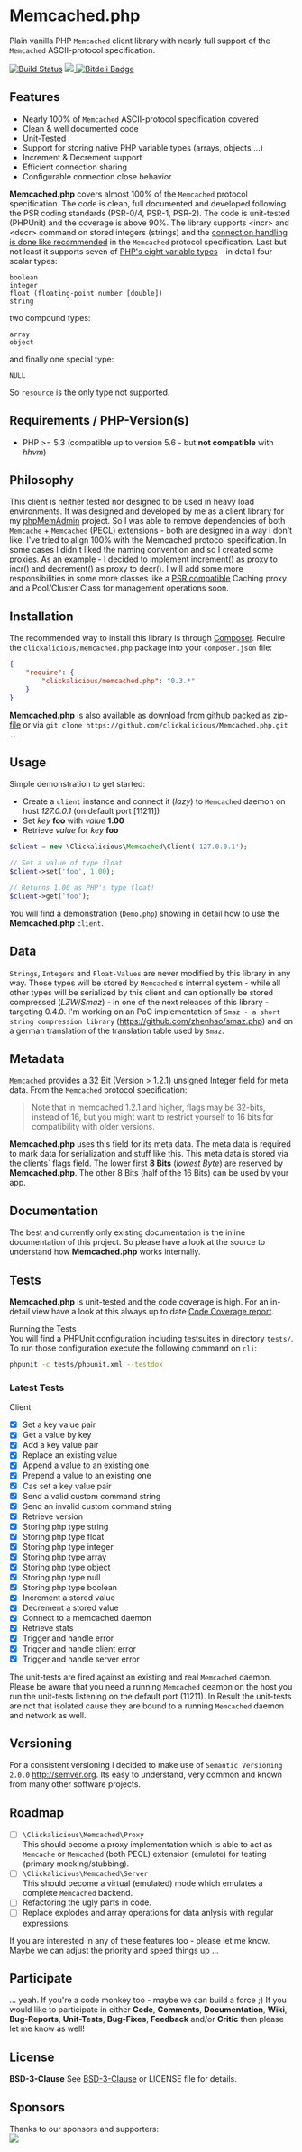 Memcached.php
=============

Plain vanilla PHP `Memcached` client library with nearly full support of the `Memcached` ASCII-protocol specification.

[![Build Status](https://travis-ci.org/clickalicious/Memcached.php.svg?branch=master)](https://travis-ci.org/clickalicious/Memcached.php)
<a href="https://twitter.com/intent/tweet?hashtags=&original_referer=http%3A%2F%2Fgithub.com%2F&text=Memcached.php%20-%20Plain%20vanilla%20PHP%20Memcached%20client%20library%20https%3A%2F%2Fgithub.com%2Fclickalicious%2FMemcached.php&tw_p=tweetbutton" target="_blank">
  <img src="http://jpillora.com/github-twitter-button/img/tweet.png"></img>
</a>
[![Bitdeli Badge](https://d2weczhvl823v0.cloudfront.net/clickalicious/memcached.php/trend.png)](https://bitdeli.com/free "Bitdeli Badge")


## Features

 - Nearly 100% of `Memcached` ASCII-protocol specification covered
 - Clean & well documented code 
 - Unit-Tested
 - Support for storing native PHP variable types (arrays, objects ...)
 - Increment & Decrement support
 - Efficient connection sharing  
 - Configurable connection close behavior

**Memcached.php** covers almost 100% of the `Memcached` protocol specification. The code is clean, full documented and developed following the PSR coding standards (PSR-0/4, PSR-1, PSR-2). The code is unit-tested (PHPUnit) and the coverage is above 90%. The library supports \<incr\> and \<decr\> command on stored integers (strings) and the [connection handling is done like recommended](https://github.com/memcached/memcached/blob/master/doc/protocol.txt#L10 "Keep connections open and share them via a pool across instances.") in the `Memcached` protocol specification. Last but not least it supports seven of [PHP's eight variable types](http://php.net/manual/en/language.types.intro.php "PHP's variable types") - in detail four scalar types:

    boolean
    integer
    float (floating-point number [double])
    string

two compound types:

    array
    object

and finally one special type:

    NULL

So `resource` is the only type not supported.


## Requirements / PHP-Version(s)

 - PHP >= 5.3 (compatible up to version 5.6 - but **not compatible** with *hhvm*)


## Philosophy

This client is neither tested nor designed to be used in heavy load environments. It was designed and developed by me as a client library for my [phpMemAdmin](https://github.com/clickalicious/phpMemAdmin "phpMemAdmin on github") project. So I was able to remove dependencies of both `Memcache` + `Memcached` (PECL) extensions - both are designed in a way i don't like. I've tried to align 100% with the Memcached protocol specification. In some cases I didn't liked the naming convention and so I created some proxies. As an example - I decided to implement increment() as proxy to incr() and decrement() as proxy to decr(). I will add some more responsibilities in some more classes like a [PSR compatible](https://github.com/php-fig/fig-standards/blob/master/proposed/cache.md "PSR Cache proposal") Caching proxy and a Pool/Cluster Class for management operations soon.


## Installation

The recommended way to install this library is through [Composer](http://getcomposer.org/). Require the `clickalicious/memcached.php` package into your `composer.json` file:

```json
{
    "require": {
        "clickalicious/memcached.php": "0.3.*"
    }
}
```

**Memcached.php** is also available as [download from github packed as zip-file](https://github.com/clickalicious/Memcached.php/archive/master.zip "zip package containing library for download") or via `git clone https://github.com/clickalicious/Memcached.php.git .`.

## Usage

Simple demonstration to get started:
 - Create a `client` instance and connect it (*lazy*) to `Memcached` daemon on host *127.0.0.1* (on default port [11211])
 - Set *key* **foo** with *value* **1.00** 
 - Retrieve *value* for *key* **foo**

```php
$client = new \Clickalicious\Memcached\Client('127.0.0.1');

// Set a value of type float   
$client->set('foo', 1.00);

// Returns 1.00 as PHP's type float!     
$client->get('foo');   
``` 
You will find a demonstration (`Demo.php`) showing in detail how to use the **Memcached.php** `client`.


## Data

`Strings`, `Integers` and `Float-Values` are never modified by this library in any way. Those types will be stored by `Memcached`'s internal system - while all other types will be serialized by this client and can optionally be stored compressed (*LZW*/*Smaz*) - in one of the next releases of this library - targeting 0.4.0. I'm working on an PoC implementation of `Smaz - a short string compression library` (https://github.com/zhenhao/smaz.php) and on a german translation of the translation table used by `Smaz`.


## Metadata

`Memcached` provides a 32 Bit (Version > 1.2.1) unsigned Integer field for meta data. From the `Memcached` protocol specification: 
> Note that in memcached 1.2.1 and higher, flags may be 32-bits, instead
of 16, but you might want to restrict yourself to 16 bits for
compatibility with older versions.

**Memcached.php** uses this field for its meta data. The meta data is required to mark data for serialization and stuff like this. This meta data is stored via the clients` flags field. The lower first **8 Bits** (*lowest Byte*) are reserved by **Memcached.php**. The other 8 Bits (half of the 16 Bits) can be used by your app.


## Documentation

The best and currently only existing documentation is the inline documentation of this project. So please have a look at the source to understand how **Memcached.php** works internally.


## Tests

**Memcached.php** is unit-tested and the code coverage is high. For an in-detail view have a look at this always up to date [Code Coverage report](http://clickalicious.github.io/Memcached.php/dashboard.html "Code Coverage").

Running the Tests  
You will find a PHPUnit configuration including testsuites in directory `tests/`. To run those configuration execute the following command on `cli`:

```sh
phpunit -c tests/phpunit.xml --testdox
```


### Latest Tests
Client
 - [x] Set a key value pair
 - [x] Get a value by key
 - [x] Add a key value pair
 - [x] Replace an existing value
 - [x] Append a value to an existing one
 - [x] Prepend a value to an existing one
 - [x] Cas set a key value pair
 - [x] Send a valid custom command string
 - [x] Send an invalid custom command string
 - [x] Retrieve version
 - [x] Storing php type string
 - [x] Storing php type float
 - [x] Storing php type integer
 - [x] Storing php type array
 - [x] Storing php type object
 - [x] Storing php type null
 - [x] Storing php type boolean
 - [x] Increment a stored value
 - [x] Decrement a stored value
 - [x] Connect to a memcached daemon
 - [x] Retrieve stats
 - [x] Trigger and handle error
 - [x] Trigger and handle client error
 - [x] Trigger and handle server error

The unit-tests are fired against an existing and real `Memcached` daemon. Please be aware that you need a running `Memcached` deamon on the host you run the unit-tests listening on the default port (11211). In Result the unit-tests are not that isolated cause they are bound to a running `Memcached` daemon and network as well.


## Versioning
For a consistent versioning i decided to make use of `Semantic Versioning 2.0.0` http://semver.org. Its easy to understand, very common and known from many other software projects. 


## Roadmap

 - [ ] `\Clickalicious\Memcached\Proxy`  
   This should become a proxy implementation which is able to act as `Memcache` or `Memcached` (both PECL) extension (emulate) for testing (primary mocking/stubbing). 
 - [ ] `\Clickalicious\Memcached\Server`  
   This should become a virtual (emulated) mode which emulates a complete `Memcached` backend.
 - [ ] Refactoring the ugly parts in code.
 - [ ] Replace explodes and array operations for data anlysis with regular expressions.

If you are interested in any of these features too - please let me know. Maybe we can adjust the priority and speed things up ...


## Participate

... yeah. If you're a code monkey too - maybe we can build a force ;) If you would like to participate in either **Code**, **Comments**, **Documentation**, **Wiki**, **Bug-Reports**, **Unit-Tests**, **Bug-Fixes**, **Feedback** and/or **Critic** then please let me know as well!


## License
**BSD-3-Clause** 
See [BSD-3-Clause](http://opensource.org/licenses/BSD-3-Clause "BSD-3-Clause") or LICENSE file for details.


## Sponsors  
Thanks to our sponsors and supporters:  
<a href="https://www.jetbrains.com/phpstorm/" title="PHP IDE :: JetBrains PhpStorm" target="_blank">
    <img src="https://www.jetbrains.com/phpstorm/documentation/docs/logo_phpstorm.png"></img>
</a>
